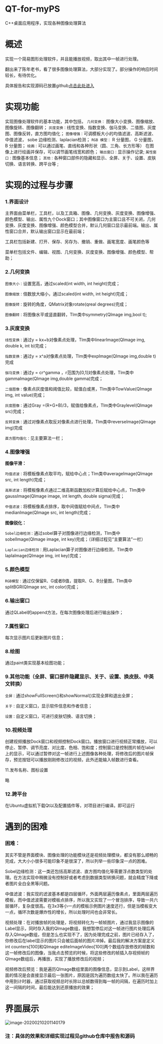 # QT-for-myPS
C++桌面应用程序，实现各种图像处理算法
# 概述

实现一个简易图形处理软件，并且能播放视频，取出其中一帧进行处理。

翻出来了陈年老书，看了很多图像处理算法，大部分实现了。部分操作的响应时间较长，有待优化。

具体报告和实现源码已放置github[点击此处进入](https://github.com/EstralleTommm/QT-for-myPS)

# 实现功能

实现图像处理软件的基本功能，其中包括，
`几何变换：` 图像大小变换、图像缩放、图像旋转、图像翻转；
`灰度变换：`线性变换、指数变换、伽马变换、二值图、灰度图、图像反转，直方图均值化；
`图像增强：`可调模板大小的均值滤波、高斯滤波、中值滤波， sobe 边缘检测、laplacian检测；
`RGB 模型：` R 分量图， G 分量图， B 分量图；
`绘画：`可以通过画笔、直线和各种形状（圆、三角、长方形等） 在图像上进行绘画并保存，可以调节画笔线宽和颜色；
`输出窗口：`显示操作记录;
`属性窗口：`图像基本信息；
`其他：`各种窗口部件的隐藏和显示、全屏、关于、设置、皮肤切换、语言转换、跨平台等  ;



# 实现的过程与步骤

### 1.界面设计

主界面由菜单栏，工具栏，以及工具箱、图像、几何变换、灰度变换、图像增强、颜色模型、输出、属性九个Dock窗口；其中图像窗口为主窗口且不可关闭，几何变换、灰度变换、图像增强、颜色模型合并，默认几何窗口显示最前端。输出、属性窗口合并，默认输出窗口显示在最前端；

工具栏包括新建、打开、保存、另存为、撤销、重做、画笔宽度、画笔颜色等

菜单栏包括文件、编辑、视图、几何变换、灰度变换、图像增强、颜色模型、帮助；

 

### 2.几何变换

`图像大小：`设置宽高，通过scaled(int width, int height)完成；

`图像缩放：`倍数放大缩小，通过scaled(int width, int height)完成；

`图像旋转：`旋转的角度，QMatrix对象rotate(qreal degrees)完成；

`图像翻转：`将图像水平或竖直翻转，Tlm类中symmetry(QImage img,bool t);

 

### 3.灰度变换

`线性变换：`通过y = kx+b对像素点处理，Tlm类中linearImage(QImage img, double k, int b)完成；

`指数变换：`通过y = x^a对像素点处理，Tlm类中expImage(QImage img,double t)完成

`伽马变换：`通过y = cr^gamma ，r范围为[0,1]对像素点处理，Tlm类中gammaImage(QImage img,double gamma)完成；

`二值图像：`像素点灰度值和阈值比较，赋值白或黑，Tlm类中TowValue(QImage img, int value)完成；

`灰度图像：`通过Gray =(R+G+B)/3，赋值给像素点，Tlm类中Graylevel(QImage src)完成；

`反转变换：`通过对像素点取反对像素点进行处理，Tlm类中reverseImage(QImage img)完成

`直方图均值化：`见主要算法一栏；

 

### 4.图像增强

**图像平滑：**

   `均值滤波：`将模板像素点取平均，赋给中心点；Tlm类中averageImage(QImage src, int length)完成；

   `高斯滤波：`将模板像素点通过二维高斯函数加权计算后赋给中心点，Tlm类中gaussImage(QImage image, int length, double sigma)完成；

   `中值滤波：`将模板像素点排序，取中间值赋给中间点，Tlm类中medianImage(QImage src, int length)完成；

**图像锐化：**

   `Sobel边缘检测：`通过sobel算子对图像进行边缘检测，Tlm类中sobelImage(QImage image, int key)完成；（详细过程见“主要算法”一栏）

   `Laplacian边缘检测：`用Laplacian算子对图像进行边缘检测，Tlm类中laplaImage(QImage img, int key)完成；

 

### 5.颜色模型

`RGB模型：`通过仅保留R、G或者B值，提取R、G、B分量图，Tlm类中splitBGR(QImage src, int color)完成；

 

### 6.输出窗口

通过QLabel的append方法，在每次图像处理后进行输出操作；

 

### 7.属性窗口

每次显示图片后更新图片信息；

 

### 8.绘图

通过paint类实现基本绘图功能；

 

### 9.其他功能（全屏、窗口部件隐藏显示、关于、设置、换皮肤、中英文转换）

`全屏：`通过showFullScreen()和showNormal()实现全屏和退出全屏；

`关于：`自定义窗口，显示软件信息和作者信息；

`设置：`自定义窗口，可进行皮肤切换、语言切换；

 

### 10.视频处理

创建视频播放Dock窗口和视频控制Dock窗口。播放窗口进行视频正常播放，可以停止、暂停、调节亮度、对比度、色相、饱和度；控制窗口是控制图片帧在label上的显示，可以通过暂停对这一帧进行上述图像各种处理，将修改后的图片帧保存，预览按钮可以播放刚刚修改过的视频，此外还能输入帧数进行查看。

11.发布名称、图标设置

略

### 12.跨平台

在Ubuntu虚拟机下载Qt以及配置插件等，对项目进行编译。即可运行





# 遇到的困难

### 困难：

​		其实不管是界面模块、图像处理的功能模块还是视频处理模块，都没有那么顺畅的完成，大大小小很多可能印象不是很深了，所以列举一些印象深一点的困难。

Sobel边缘检测：这一类还包括高斯滤波、直方图均值化等需要浮点数类型的处理。在方法实现中稍微没有控制好或者考虑到数据类型转换问题，就会精度下降或者图片全白全黑等问题。

中值滤波：我实现的滤波基本都是四层循环，外面两层遍历像素点，里面两层遍历模板，而中值滤波需要对模板点排序，所以我又实现了一个冒泡排序，导致一共六层循环，复杂度很高。在3x3等小一点的模板示例图片速度还行，但是当模板变大一点，循环次数是爆炸性的增长，所以处理时间也会非常长。

视频处理：在对播放帧的处理是，将视频转化为一帧帧图片，通过我显示图像的Label显示，同时存入我的QImage数组，我想暂停后对这一帧进行图片处理后再存入QImage数组，但是怎么也实现不了，因为处理完成之前，图片已经存入了，你修改后在label显示的图片只会被后面帧的图片冲掉。最后我的解决方案是定义int counters[100]和QImage editeImageVideo[100]两个数组存放修改的帧数和这一帧修改后的图像，当我点击预览的时候，将这些修改的帧插入存视频帧的QImage数组后，再播放，实现了播放修改后的视频； 

视频修改后预览：我是遍历QImage数组里面的图像信息，显示到Label，这样界面的情况是会直接显示最后一张图片，原因是因为遍历数组太快了。所以我在遍历中用到计时器，通过获取视频总时长除以总帧数得到每一帧的间隔，在遍历时加上这一间隔的时间，最后能达到还原播放的效果；



# 界面展示

![image-20200210201140179](C:\Users\Administrator\AppData\Roaming\Typora\typora-user-images\image-20200210201140179.png)



### 注：具体的效果和详细实现过程见github仓库中报告和源码
